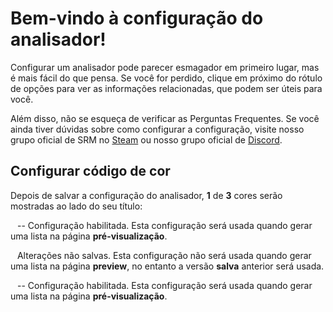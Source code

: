 # Bem-vindo à configuração do analisador!

Configurar um analisador pode parecer esmagador em primeiro lugar, mas é mais fácil do que pensa. Se você for perdido, clique em <span class="infoIcon" style="top: 0.15em;"></span> próximo do rótulo de opções para ver as informações relacionadas, que podem ser úteis para você.

Além disso, não se esqueça de verificar as Perguntas Frequentes. Se você ainda tiver dúvidas sobre como configurar a configuração, visite nosso grupo oficial de SRM no [Steam](http://steamcommunity.com/groups/steamrommanager) ou nosso grupo oficial de [Discord](https://discord.gg/bnSVJrz).

## Configurar código de cor

Depois de salvar a configuração do analisador, **1** de **3** cores serão mostradas ao lado do seu título:

<span style="margin-bottom: 0.05em;display: inline-block;border-radius: 50%;width: 0.5em;height: 0.5em;background-color: var(--color-nav-link-enabled)"></span> -- Configuração habilitada. Esta configuração será usada quando gerar uma lista na página **pré-visualização**.

<span style="margin-bottom: 0.05em;display: inline-block;border-radius: 50%;width: 0.5em;height: 0.5em;background-color: var(--color-nav-link-unsaved)"></span> Alterações não salvas. Esta configuração não será usada quando gerar uma lista na página **preview**, no entanto a versão **salva** anterior será usada.

<span style="margin-bottom: 0.05em;display: inline-block;border-radius: 50%;width: 0.5em;height: 0.5em;background-color: var(--color-nav-link-disabled)"></span> -- Configuração habilitada. Esta configuração será usada quando gerar uma lista na página **pré-visualização**.